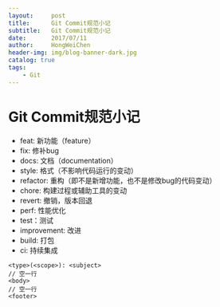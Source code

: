 ```yaml
---
layout:     post
title:      Git Commit规范小记
subtitle:   Git Commit规范小记
date:       2017/07/11
author:     HongWeiChen
header-img: img/blog-banner-dark.jpg
catalog: true
tags:
    - Git
---
```


# Git Commit规范小记

- feat: 新功能（feature）
- fix: 修补bug
- docs: 文档（documentation）
- style: 格式（不影响代码运行的变动）
- refactor: 重构（即不是新增功能，也不是修改bug的代码变动）
- chore: 构建过程或辅助工具的变动
- revert: 撤销，版本回退
- perf: 性能优化
- test：测试
- improvement: 改进
- build: 打包
- ci: 持续集成

```
<type>(<scope>): <subject>
// 空一行
<body>
// 空一行
<footer>
```  
